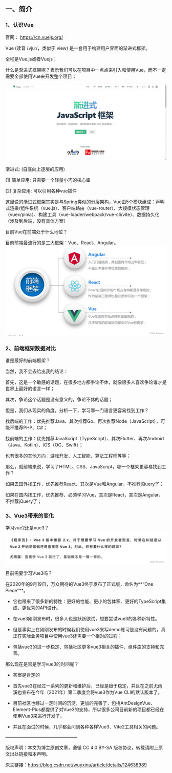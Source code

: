 ## 一、简介
### 1、认识Vue
官网： https://cn.vuejs.org/

Vue (读音 /vjuː/，类似于 view) 是一套用于构建用户界面的渐进式框架。

全程是Vue.js或者Vuejs；

什么是渐进式框架呢？表示我们可以在项目中一点点来引入和使用Vue，而不一定需要全部使用Vue来开发整个项目；

![vue-start-01.png](img%2Fvue-start-01.png)


渐进式: (自底向上逐层的应用)

(1) 简单应用: 只需要一个轻量小巧的核心库

(2) 复杂应用: 可以引用各种vue插件

这里说的渐进式框架其实是与Spring类似的分层架构，Vue由5个模块组成：声明式渲染/组件系统（vue.js）、客户端路由（vue-router）、大规模状态管理（vuex/pinia）、构建工具（vue-loader/webpack/vue-cli/vite）、数据持久化（涉及到后端，没有具体方案）


目前Vue在前端处于什么地位？

目前前端最流行的是三大框架：Vue、React、Angular。
![web-framework.png](img%2Fweb-framework.png)


### 2、前端框架数据对比

谁是最好的前端框架？

当然，我不会去给出我的结论：

首先，这是一个敏感的话题，在很多地方都争论不休，就像很多人喜欢争论谁才是世界上最好的语言一样；

其次，争论这个话题是没有意义的，争论不休的话题；

但是，我们从现实的角度，分析一下，学习哪一门语言更容易找到工作？

找后端的工作：优先推荐Java、其次推荐Go、再次推荐Node（JavaScript），可能不推荐PHP、C#；

找前端的工作：优先推荐JavaScript（TypeScript）、其次Flutter、再次Android（Java、Kotlin）、iOS（OC、Swift）；

也有很多的其他方向：游戏开发、人工智能、算法工程师等等；

那么，就前端来说，学习了HTML、CSS、JavaScript，哪一个框架更容易找到工作？

如果去国外找工作，优先推荐React、其次是Vue和Angular，不推荐jQuery了；

如果在国内找工作，优先推荐、必须学习Vue，其次是React，其次是Angular，不推荐jQuery了；


### 3、Vue3带来的变化
学习vue2还是vue3？
![vue2-or-vue3.png](img%2Fvue2-or-vue3.png)

目前需要学习Vue3吗？

在2020年的9月19日，万众期待的Vue3终于发布了正式版，命名为**“One Piece”**。

- 它也带来了很多新的特性：更好的性能、更小的包体积、更好的TypeScript集成、更优秀的API设计。

- 在vue3刚刚发布时，很多人也是跃跃欲试，想要尝试vue3的各种新特性。

- 但是事实上在刚刚发布的时候我们使用vue3来写demo练习是没有问题的，真正在实际业务项目中使用vue3还需要一个相对的过程；

- 包括vue3的进一步稳定、包括社区更多vue3相关的插件、组件库的支持和完善。

那么现在是否是学习vue3的时间呢？

- 答案是肯定的

- 首先vue3在经过一系列的更新和维护后，已经是趋于稳定，并且在之前尤雨溪也宣布在今年（2021年）第二季度会将vue3作为Vue CLI的默认版本了。

- 目前社区也经过一定时间的沉淀，更加的完善了，包括AntDesignVue、Element-Plus都提供了对Vue3的支持，所以很多公司目前新的项目都已经在使用Vue3来进行开发了。

- 并且在面试的时候，几乎都会问到各种各样Vue3、Vite2工具相关的问题。



————————————————

版权声明：本文为博主原创文章，遵循 CC 4.0 BY-SA 版权协议，转载请附上原文出处链接和本声明。

原文链接：https://blog.csdn.net/wuyxinu/article/details/124638989